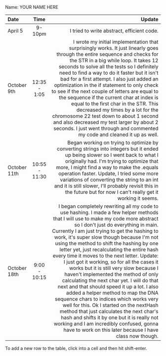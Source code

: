 Name: YOUR NAME HERE

| Date         |     Time      |                                                                                                                                                                                                                                                                                                                                                                                                                                                                                                                                                                                                                                                                                                                                                                                                                                                                                                                                                                          Update |
|:-------------|:-------------:|--------------------------------------------------------------------------------------------------------------------------------------------------------------------------------------------------------------------------------------------------------------------------------------------------------------------------------------------------------------------------------------------------------------------------------------------------------------------------------------------------------------------------------------------------------------------------------------------------------------------------------------------------------------------------------------------------------------------------------------------------------------------------------------------------------------------------------------------------------------------------------------------------------------------------------------------------------------------------------:|
| April 5      |    9-10pm     |                                                                                                                                                                                                                                                                                                                                                                                                                                                                                                                                                                                                                                                                                                                                                                                                                                                                                                                                      I tried to write abstract, efficient code. |
| October 9th  | 12:35 - 1:05  |                                                                                                                                                                                                                                                               I wrote my initial implementation that surprisingly works. It just linearly goes through the entire sequence and checks for the STR in a big while loop. It takes 12 seconds to solve all the tests so I definitely need to find a way to do it faster but it isn't bad for a first attempt. I also just added an optimization in the if statement to only check to see if the next couple of letters are equal to the sequence if the current char at index is equal to the first char in the STR. This decreased my times by a lot for the chromosome 22 test down to about 1 second and also decreased my test larger by about 2 seconds. I just went through and commented my code and cleaned it up as well. |
| October 11th | 10:55 - 11:30 |                                                                                                                                                                                                                                                                                                                                                                                                                                                                                                                                           Began working on trying to optimize by converting strings into integers but it ended up being slower so I went back to what I originally had. I'm trying to optimize that more, I might find a way to make the .equals operation faster. Update, I tried some more variations of converting the string to an int and it is still slower, I'll probably revisit this in the future but for now I can't really get it working it seems. |
| October 18th | 9:00 - 10:15  | I began completely rewriting all my code to use hashing. I made a few helper methods that I will use to make my code more abstract so I don't just do everything in main. Currently I am just trying to get the hashing to work, it's super slow though because I'm not using the method to shift the hashing by one letter yet, just recalculating the entire hash every time it moves to the next letter. Update: I just got it working, so for all the cases it works but it is still very slow because I haven't implemented the method of only calculating the next char yet. I will do that next and that should speed it up a lot. I also added a helper method to map the DNA sequence chars to indices which works very well for this. Ok I started on the nextHash method that just calculates the next char's hash and shifts it by one but it is really not working and I am incredibly confused, gonna have to work on this later because I have class now though. |


To add a new row to the table, click into a cell and then hit shift-enter.